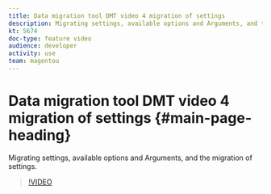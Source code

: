 ```yaml
---
title: Data migration tool DMT video 4 migration of settings
description: Migrating settings, available options and Arguments, and the migration of settings.
kt: 5674
doc-type: feature video
audience: developer
activity: use
team: magentou
---
```


# Data migration tool DMT video 4 migration of settings {#main-page-heading}

Migrating settings, available options and Arguments, and the migration of settings.

>[!VIDEO](https://video.tv.adobe.com/v/35828?quality=12&learn=on)